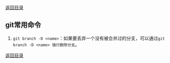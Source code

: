 [返回目录](../git常用操作.md)

## git常用命令

1. `git branch -D <name>`：如果要丢弃一个没有被合并过的分支，可以通过`git branch -D <name> 强行删除分支`。

[返回目录](../git常用操作.md)
